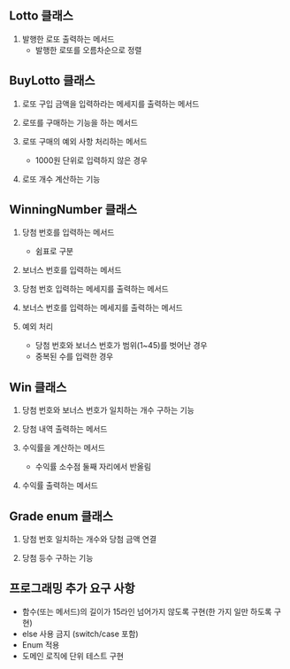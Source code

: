 ## Lotto 클래스
1. 발행한 로또 출력하는 메서드
    - 발행한 로또를 오름차순으로 정렬


## BuyLotto 클래스
1.  로또 구입 금액을 입력하라는 메세지를 출력하는 메서드

2. 로또를 구매하는 기능을 하는 메서드

3. 로또 구매의 예외 사항 처리하는 메서드
    - 1000원 단위로 입력하지 않은 경우

4. 로또 개수 계산하는 기능

## WinningNumber 클래스
1. 당첨 번호를 입력하는 메서드
    - 쉼표로 구분
    
2. 보너스 번호를 입력하는 메서드

3. 당첨 번호 입력하는 메세지를 출력하는 메서드

4. 보너스 번호를 입력하는 메세지를 출력하는 메서드

5. 예외 처리
    - 당첨 번호와 보너스 번호가 범위(1~45)를 벗어난 경우
    - 중복된 수를 입력한 경우


## Win 클래스
1. 당첨 번호와 보너스 번호가 일치하는 개수 구하는 기능

2. 당첨 내역 출력하는 메서드

3. 수익률을 계산하는 메서드
    - 수익률 소수점 둘째 자리에서 반올림

4. 수익률 출력하는 메서드


## Grade enum 클래스
1. 당첨 번호 일치하는 개수와 당첨 금액 연결

2. 당첨 등수 구하는 기능


## 프로그래밍 추가 요구 사항
- 함수(또는 메서드)의 길이가 15라인 넘어가지 않도록 구현(한 가지 일만 하도록 구현)
- else 사용 금지 (switch/case 포함)
- Enum 적용
- 도메인 로직에 단위 테스트 구현